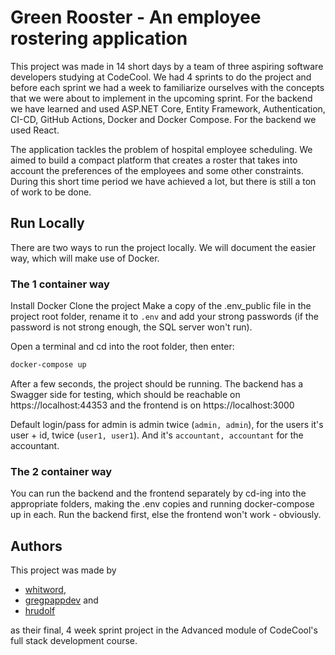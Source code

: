 
# Green Rooster - An employee rostering application

This project was made in 14 short days by a team of three aspiring software developers studying at CodeCool. We had 4 sprints to do the project and before each sprint we had a week to familiarize ourselves with the concepts that we were about to implement in the upcoming sprint. For the backend we have learned and used ASP.NET Core, Entity Framework, Authentication, CI-CD, GitHub Actions, Docker and Docker Compose. For the backend we used React.

The application tackles the problem of hospital employee scheduling. We aimed to build a compact platform that creates a roster that takes into account the preferences of the employees and some other constraints. During this short time period we have achieved a lot, but there is still a ton of work to be done.
## Run Locally

There are two ways to run the project locally. We will document the easier way, which will make use of Docker.

### The 1 container way

Install Docker
Clone the project
Make a copy of the .env_public file in the project root folder, rename it to `.env` and add your strong passwords (if the password is not strong enough, the SQL server won't run).

Open a terminal and cd into the root folder, then enter:

```bash
docker-compose up
```

After a few seconds, the project should be running. The backend has a Swagger side for testing, which should be reachable on https://localhost:44353 and the frontend is on https://localhost:3000

Default login/pass for admin is admin twice (`admin, admin`), for the users it's user + id, twice (`user1, user1`). And it's `accountant, accountant` for the accountant.

### The 2 container way
You can run the backend and the frontend separately by cd-ing into the appropriate folders, making the .env copies and running docker-compose up in each. Run the backend first, else the frontend won't work - obviously.
## Authors

This project was made by 
- [whitword](https://github.com/whitword),
- [gregpappdev](https://github.com/gregpappdev) and
- [hrudolf](https://github.com/hrudolf/)

as their final, 4 week sprint project in the Advanced module of CodeCool's full stack development course.
